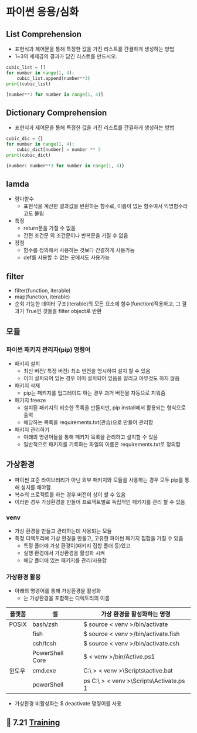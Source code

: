 # 파이썬 응용/심화

## List Comprehension

- 표현식과 제어문을 통해 특정한 값을 가진 리스트를 간결하게 생성하는 방법
- 1~3의 세제곱의 결과가 담긴 리스트를 만드시오.

```python
cubic_list = []
for number in range(1, 4):
    cubic_list.append(number**3)
print(cubic_list)
```

```python
[number**3 for number in range(1, 4)]
```

## Dictionary Comprehension

- 표현식과 제어문을 통해 특정한 값을 가진 리스트를 간결하게 생성하는 방법

```python
cubic_dic = {}
for number in range(1, 4):
    cubic_dict[number] = number ** 3
print(cubic_dict)
```

```python
{number: number**3 for number in range(1, 4)}
```



## lamda

- 람다함수
  - 표현식을 계산한 결과값을 반환하는 함수로, 이름이 없는 함수여서 익명함수라고도 불림
- 특징
  - return문을 가질 수 없음
  - 간편 조건문 외 조건문이나 반복문을 가질 수 없음
- 장점
  - 함수를 정의해서 사용하는 것보다 간결하게 사용가능
  - def를 사용할 수 없는 곳에서도 사용가능


## filter

- filter(function, iterable)
- map(function, iterable)
- 순회 가능한 데이터 구조(iterable)의 모든 요소에 함수(function)적용하고, 그 결과가 True인 것들을 filter object로 반환



## 모듈

### 파이썬 패키지 관리자(pip) 명령어

- 패키지 설치
  - 최신 버전/ 특정 버전/ 최소 번전을 명시하여 설치 할 수 있음
  - 이미 설치되어 있는 경우 이미 설치되어 있음을 알리고 아무것도 하지 않음
- 패키지 삭제
  - pip는 패키지를 업그레이드 하는 경우 과거 버전을 자동으로 지워줌
- 패기지 freeze
  - 설치된 패키지의 비슷한 목록을 만들지만, pip install에서 활용되는 형식으로 출력
  - 해당하는 목록을 requirements.txt(관습)으로 만들어 관리함
- 패키지 관리하기
  - 아래의 명령어들을 통해 패키지 목록을 관리하고 설치할 수 있음
  - 일반적으로 패키지를 기록하는 파일의 이름은 requirements.txt로 정의함



## 가상환경

- 파이썬 표준 라이브러리가 아닌 외부 패키지와 모듈을 사용하는 경우 모두 pip를 통해 설치를 해야함
- 복수의 프로젝트를 하는 경우 버전이 상이 할 수 있음
- 이러한 경우 가상환경을 만들어 프로젝트별로 독립적인 패키지를 관리 할 수 있음



### venv

- 가상 환경을 만들고 관리하는데 사용되는 모듈
- 특정 디렉토리에 가상 환경을 만들고, 고유한 파이썬 패기지 집합을 가질 수 있음
  - 특정 폴더에 가상 환경이(패키지 집합 폴더 등)있고
  - 실행 환경에서 가상환경을 활성화 시켜
  - 해당 폴더에 있는 패키지를 관리/사용함

### 가상환경 활용

- 아래의 명령어를 통해 가상환경을 활성화
  - <venv>는 가상환경을 포함하는 디렉토리의 이름

| 플랫폼 | 셀              | 가상 환경을 활성화하는 명령              |
| ------ | --------------- | ---------------------------------------- |
| POSIX  | bash/zsh        | $ source < venv >/bin/activate           |
|        | fish            | $ source < venv >/bin/activate.fish      |
|        | csh/tcsh        | $ source < venv >/bin/activate.csh       |
|        | PowerShell Core | $ < venv >/bin/Active.ps1                |
| 윈도우 | cmd.exe         | C:\ > < venv >\Scripts\active.bat        |
|        | powerShell      | ps  C:\ > < venv >\Scripts\Activate.ps 1 |

- 가상환경 비활성화는 $ deactivate 명령어를 사용



## 💪 7.21 [Training](./test/7.21_test)

